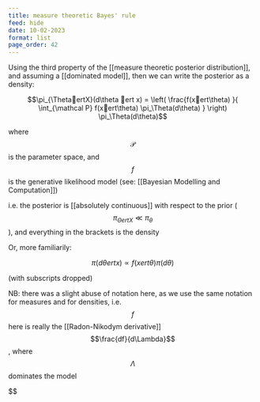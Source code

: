 ```yaml
---
title: measure theoretic Bayes' rule
feed: hide
date: 10-02-2023
format: list
page_order: 42
---
```



Using the third property of the [[measure theoretic posterior distribution]], and assuming a [[dominated model]], then we can write the posterior as a density: 

$$\pi_{\ThetaertX}(d\theta ert x) = \left( \frac{f(xert\theta) }{ \int_{\mathcal P} f(xert\theta) \pi_\Theta(d\theta) } \right) \pi_\Theta(d\theta)$$


where $$\mathcal P$$ is the parameter space, and $$f$$ is the generative likelihood model (see: [[Bayesian Modelling and Computation]])

i.e. the posterior is [[absolutely continuous]] with respect to the prior ($$\pi_{\Theta ert X} \ll \pi_\theta$$), and everything in the brackets is the density

Or, more familiarily: 

$$\pi(d\theta ert x) \propto f(x ert \theta) \pi(d\theta)$$


(with subscripts dropped)

NB: there was a slight abuse of notation here, as we use the same notation for measures and for densities, i.e. $$f$$ here is really the [[Radon-Nikodym derivative]] $$\frac{df}{d\Lambda}$$, where $$\Lambda$$ dominates the model

$$